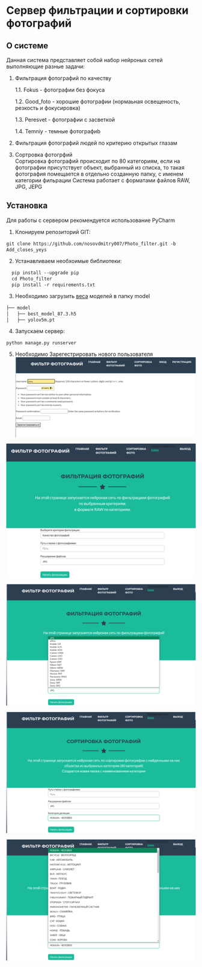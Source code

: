 # Сервер фильтрации и сортировки фотографий
## О системе
Данная система представляет собой набор нейроных сетей выполняющие разные задачи:
1. Фильтрация фотографий по качеству
   
   1.1. Fokus - фотографии без фокуса

   1.2. Good_foto - хорошие фотографии (нормаьная освещеность, резкость и фокусировка)
   
   1.3. Peresvet - фотографии с засветкой
   
   1.4. Temniy - темные фотографиb

2. Фильтрация фотографий людей по критерию открытых глазам

3. Сортровка фотогрфий  
   Сортировка фотографий происходит по 80 категориям, если на фотографии присутствует объект, выбранный из списка, то такая фотография помещается в отдельно созданную папку, с именем категории фильрации
Система работает с форматами файлов RAW, JPG, JEPG

## Установка 
Для работы с сервером рекомендуется использование PyCharm
1. Клонируем репозиторий GIT:
```commandline
git clone https://github.com/nosovdmitry007/Photo_filter.git -b Add_closes_yeys
```
2. Устанавливаем необхоимые библиотеки:
```commandline
  pip install --upgrade pip
  cd Photo_filter
  pip install -r requirements.txt
```
3. Необходимо загрузить [веса](https://github.com/ultralytics/yolov5/releases/download/v6.2/yolov5m.pt) моделей в папку model
```
├── model 
│   ├── best_model_87.3.h5
│   ├── yolov5m.pt
```
4. Запускаем сервер: 
```commandline
python manage.py runserver
```
5. Необходимо Зарегестрировать нового пользователя 
![img_2.png](photo/img_2.png)

![img.png](photo/img.png)

![img.png](photo/img_3.png)

![img.png](photo/img_1.png)

![img.png](photo/img_4.png)